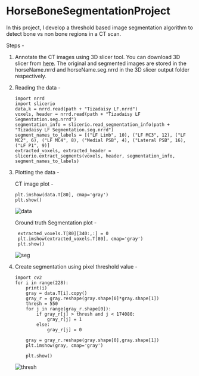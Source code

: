 # HorseBoneSegmentationProject

In this project, I develop a threshold based image segmentation algorithm to detect bone vs non bone regions in a CT scan. 

Steps - 

1. Annotate the CT images using 3D slicer tool. You can download 3D slicer from [here](https://download.slicer.org/). The original and segmented images are stored in the horseName.nrrd and horseName.seg.nrrd  in the 3D slicer output folder respectively.
2. Reading the data -
     ```
     import nrrd
     import slicerio
     data,k = nrrd.read(path + "Tizadaisy LF.nrrd")
     voxels, header = nrrd.read(path + "Tizadaisy LF Segmentation.seg.nrrd")
     segmentation_info = slicerio.read_segmentation_info(path + "Tizadaisy LF Segmentation.seg.nrrd")
     segment_names_to_labels = [("LF Limb", 10), ("LF MC3", 12), ("LF MC2", 6), ("LF MC4", 8), ("Medial PSB", 4), ("Lateral PSB", 16), ("LF P1", 9)]
     extracted_voxels, extracted_header = slicerio.extract_segments(voxels, header, segmentation_info, segment_names_to_labels)
     ```
3. Plotting the data -

   CT image plot -
   
   ```
   plt.imshow(data.T[80], cmap='gray')
   plt.show()
   ```
   ![data](https://github.com/anchit1704/HorseBoneSegmentationProject/assets/17884278/b13ce4a2-5b9e-4590-b90d-e35fca6dcdc7)

   Ground truth Segmentation plot -

   ```
    extracted_voxels.T[80][340:,:] = 0
    plt.imshow(extracted_voxels.T[80], cmap='gray')
    plt.show()
   ```
   
   ![seg](https://github.com/anchit1704/HorseBoneSegmentationProject/assets/17884278/5145471a-dc2a-4454-817e-527fba97381c)

4. Create segmentation using pixel threshold value -

   ```
   import cv2 
   for i in range(228):
       print(i)
       gray = data.T[i].copy()
       gray_r = gray.reshape(gray.shape[0]*gray.shape[1])
       thresh = 550
       for j in range(gray_r.shape[0]):
           if gray_r[j] > thresh and j < 174080:
               gray_r[j] = 1
           else:
               gray_r[j] = 0
   
       gray = gray_r.reshape(gray.shape[0],gray.shape[1])
       plt.imshow(gray, cmap='gray')

       plt.show()
    ```
    
    ![thresh](https://github.com/anchit1704/HorseBoneSegmentationProject/assets/17884278/1e930f82-5af9-4692-aae7-ea01b98797e5)

   
